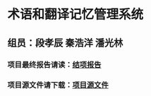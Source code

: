 # 术语和翻译记忆管理系统
## 组员：段孝辰 秦浩洋 潘光林
### 项目最终报告请读：[结项报告](https://github.com/JayKay7812/Database-Theory/blob/master/小组项目/结项报告.md)
### 项目源文件请下载：[项目源文件](https://github.com/JayKay7812/Database-Theory/blob/master/小组项目/项目源文件/xzxm04.zip)
